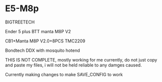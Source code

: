 # E5-M8p
BIGTREETECH 

Ender 5 plus BTT manta M8P V2

CB1+Manta M8P V2.0+8PCS TMC2209

Bondtech DDX with mosquito hotend

THIS IS NOT COMPLETE, mostly working for me currently, do not just copy and paste my files, i will not be held reliable to any damges caused.

Currently making changes to make SAVE_CONFIG to work